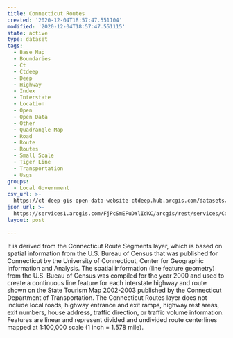 ```yaml
---
title: Connecticut Routes
created: '2020-12-04T18:57:47.551104'
modified: '2020-12-04T18:57:47.551115'
state: active
type: dataset
tags:
  - Base Map
  - Boundaries
  - Ct
  - Ctdeep
  - Deep
  - Highway
  - Index
  - Interstate
  - Location
  - Open
  - Open Data
  - Other
  - Quadrangle Map
  - Road
  - Route
  - Routes
  - Small Scale
  - Tiger Line
  - Transportation
  - Usgs
groups:
  - Local Government
csv_url: >-
  https://ct-deep-gis-open-data-website-ctdeep.hub.arcgis.com/datasets/b878865b7c4e4d858fbddf92ed4e1c28_0.csv?outSR=%7B%22latestWkid%22%3A2234%2C%22wkid%22%3A102656%7D
json_url: >-
  https://services1.arcgis.com/FjPcSmEFuDYlIdKC/arcgis/rest/services/Connecticut_Routes/FeatureServer/0
layout: post

---
```

It is derived from the Connecticut Route Segments layer, which is based on spatial information from the U.S. Bureau of Census that was published for Connecticut by the University of Connecticut, Center for Geographic Information and Analysis. The spatial information (line feature geometry) from the U.S. Bueau of Census was compiled for the year 2000 and used to create a continuous line feature for each interstate highway and route shown on the State Tourism Map 2002-2003 published by the Connecticut Department of Transportation. The Connecticut Routes layer does not include local roads, highway entrance and exit ramps, highway rest areas, exit numbers, house address, traffic direction, or traffic volume information. Features are linear and represent divided and undivided route centerlines mapped at 1:100,000 scale (1 inch = 1.578 mile).
